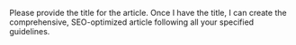 Please provide the title for the article. Once I have the title, I can create the comprehensive, SEO-optimized article following all your specified guidelines.